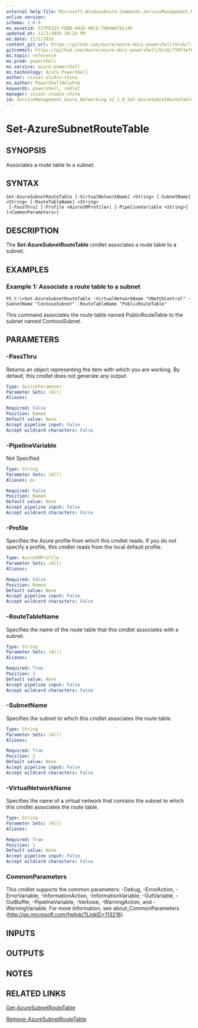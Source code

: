 ```yaml
---
external help file: Microsoft.WindowsAzure.Commands.ServiceManagement.Network.dll-Help.xml
online version: 
schema: 2.0.0
ms.assetid: F27FE323-FDBB-492D-98CE-79B4A07A214F
updated_at: 11/1/2016 10:24 PM
ms.date: 11/1/2016
content_git_url: https://github.com/Azure/azure-docs-powershell/blob/live/azureps-cmdlets-docs/ServiceManagement/Azure.Networking/v2.1.0/Set-AzureSubnetRouteTable.md
gitcommit: https://github.com/Azure/azure-docs-powershell/blob/f59f3ef60bc592383812213e69fd77ba950759ed/azureps-cmdlets-docs/ServiceManagement/Azure.Networking/v2.1.0/Set-AzureSubnetRouteTable.md
ms.topic: reference
ms.prod: powershell
ms.service: azure-powershell
ms.technology: Azure PowerShell
author: visual-studio-china
ms.author: PowerShellHelpPub
keywords: powershell, cmdlet
manager: visual-studio-china
id: ServiceManagement_Azure_Networking_v2_1_0_Set_AzureSubnetRouteTable_md
---
```


# Set-AzureSubnetRouteTable

## SYNOPSIS
Associates a route table to a subnet.

## SYNTAX

```
Set-AzureSubnetRouteTable [-VirtualNetworkName] <String> [-SubnetName] <String> [-RouteTableName] <String>
 [-PassThru] [-Profile <AzureSMProfile>] [-PipelineVariable <String>] [<CommonParameters>]
```

## DESCRIPTION
The **Set-AzureSubnetRouteTable** cmdlet associates a route table to a subnet.

## EXAMPLES

### Example 1: Associate a route table to a subnet
```
PS C:\>Set-AzureSubnetRouteTable -VirtualNetworkName "VNetUSCentral" -SubnetName "ContosoSubnet" -RouteTableName "PublicRouteTable"
```

This command associates the route table named PublicRouteTable to the subnet named ContosoSubnet.

## PARAMETERS

### -PassThru
Returns an object representing the item with which you are working.
By default, this cmdlet does not generate any output.

```yaml
Type: SwitchParameter
Parameter Sets: (All)
Aliases: 

Required: False
Position: Named
Default value: None
Accept pipeline input: False
Accept wildcard characters: False
```

### -PipelineVariable
Not Specified

```yaml
Type: String
Parameter Sets: (All)
Aliases: pv

Required: False
Position: Named
Default value: None
Accept pipeline input: False
Accept wildcard characters: False
```

### -Profile
Specifies the Azure profile from which this cmdlet reads.
If you do not specify a profile, this cmdlet reads from the local default profile.

```yaml
Type: AzureSMProfile
Parameter Sets: (All)
Aliases: 

Required: False
Position: Named
Default value: None
Accept pipeline input: False
Accept wildcard characters: False
```

### -RouteTableName
Specifies the name of the route table that this cmdlet associates with a subnet.

```yaml
Type: String
Parameter Sets: (All)
Aliases: 

Required: True
Position: 3
Default value: None
Accept pipeline input: False
Accept wildcard characters: False
```

### -SubnetName
Specifies the subnet to which this cmdlet associates the route table.

```yaml
Type: String
Parameter Sets: (All)
Aliases: 

Required: True
Position: 2
Default value: None
Accept pipeline input: False
Accept wildcard characters: False
```

### -VirtualNetworkName
Specifies the name of a virtual network that contains the subnet to which this cmdlet associates the route table.

```yaml
Type: String
Parameter Sets: (All)
Aliases: 

Required: True
Position: 1
Default value: None
Accept pipeline input: False
Accept wildcard characters: False
```

### CommonParameters
This cmdlet supports the common parameters: -Debug, -ErrorAction, -ErrorVariable, -InformationAction, -InformationVariable, -OutVariable, -OutBuffer, -PipelineVariable, -Verbose, -WarningAction, and -WarningVariable. For more information, see about_CommonParameters (http://go.microsoft.com/fwlink/?LinkID=113216).

## INPUTS

## OUTPUTS

## NOTES

## RELATED LINKS

[Get-AzureSubnetRouteTable](xref:ServiceManagement/Azure.Networking/v2.1.0/Get-AzureSubnetRouteTable.md)

[Remove-AzureSubnetRouteTable](xref:ServiceManagement/Azure.Networking/v2.1.0/Remove-AzureSubnetRouteTable.md)


